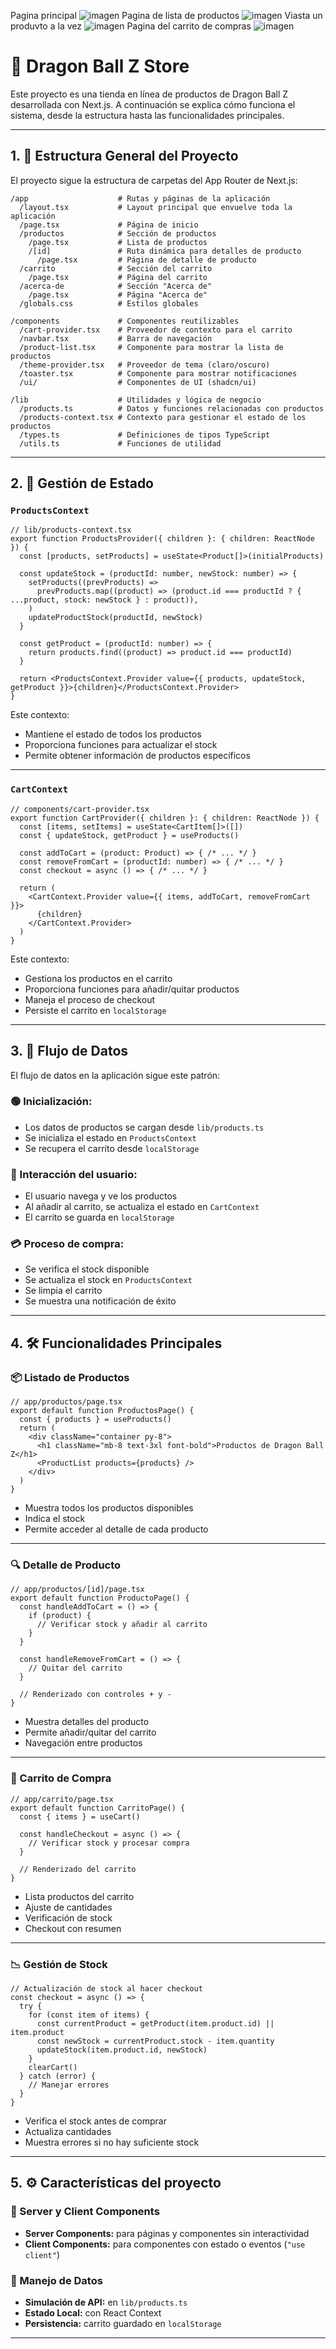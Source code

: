 Pagina principal
![imagen](https://github.com/user-attachments/assets/1723be9f-7bb3-4ddf-a2f1-f39e9fdfe4de)
Pagina de lista de productos
![imagen](https://github.com/user-attachments/assets/dafe9902-3b32-4b89-815a-a47c6af4a2ef)
Viasta un produvto a la vez
![imagen](https://github.com/user-attachments/assets/19d8ed67-9bb0-4267-bb40-f12dc10e3e6b)
Pagina del carrito de compras
![imagen](https://github.com/user-attachments/assets/9d8568e0-9435-48ac-b7d3-c6f3cd9d2cc2)



# 🐉 Dragon Ball Z Store

Este proyecto es una tienda en línea de productos de Dragon Ball Z desarrollada con Next.js. A continuación se explica cómo funciona el sistema, desde la estructura hasta las funcionalidades principales.

---

## 1. 📁 Estructura General del Proyecto

El proyecto sigue la estructura de carpetas del App Router de Next.js:

```plaintext
/app                    # Rutas y páginas de la aplicación
  /layout.tsx           # Layout principal que envuelve toda la aplicación
  /page.tsx             # Página de inicio
  /productos            # Sección de productos
    /page.tsx           # Lista de productos
    /[id]               # Ruta dinámica para detalles de producto
      /page.tsx         # Página de detalle de producto
  /carrito              # Sección del carrito
    /page.tsx           # Página del carrito
  /acerca-de            # Sección "Acerca de"
    /page.tsx           # Página "Acerca de"
  /globals.css          # Estilos globales

/components             # Componentes reutilizables
  /cart-provider.tsx    # Proveedor de contexto para el carrito
  /navbar.tsx           # Barra de navegación
  /product-list.tsx     # Componente para mostrar la lista de productos
  /theme-provider.tsx   # Proveedor de tema (claro/oscuro)
  /toaster.tsx          # Componente para mostrar notificaciones
  /ui/                  # Componentes de UI (shadcn/ui)

/lib                    # Utilidades y lógica de negocio
  /products.ts          # Datos y funciones relacionadas con productos
  /products-context.tsx # Contexto para gestionar el estado de los productos
  /types.ts             # Definiciones de tipos TypeScript
  /utils.ts             # Funciones de utilidad
```

---

## 2. 🧠 Gestión de Estado

### `ProductsContext`

```tsx
// lib/products-context.tsx
export function ProductsProvider({ children }: { children: ReactNode }) {
  const [products, setProducts] = useState<Product[]>(initialProducts)

  const updateStock = (productId: number, newStock: number) => {
    setProducts((prevProducts) =>
      prevProducts.map((product) => (product.id === productId ? { ...product, stock: newStock } : product)),
    )
    updateProductStock(productId, newStock)
  }

  const getProduct = (productId: number) => {
    return products.find((product) => product.id === productId)
  }

  return <ProductsContext.Provider value={{ products, updateStock, getProduct }}>{children}</ProductsContext.Provider>
}
```

Este contexto:

- Mantiene el estado de todos los productos
- Proporciona funciones para actualizar el stock
- Permite obtener información de productos específicos

---

### `CartContext`

```tsx
// components/cart-provider.tsx
export function CartProvider({ children }: { children: ReactNode }) {
  const [items, setItems] = useState<CartItem[]>([])
  const { updateStock, getProduct } = useProducts()

  const addToCart = (product: Product) => { /* ... */ }
  const removeFromCart = (productId: number) => { /* ... */ }
  const checkout = async () => { /* ... */ }

  return (
    <CartContext.Provider value={{ items, addToCart, removeFromCart }}>
      {children}
    </CartContext.Provider>
  )
}
```

Este contexto:

- Gestiona los productos en el carrito
- Proporciona funciones para añadir/quitar productos
- Maneja el proceso de checkout
- Persiste el carrito en `localStorage`

---

## 3. 🔁 Flujo de Datos

El flujo de datos en la aplicación sigue este patrón:

### 🟢 Inicialización:

- Los datos de productos se cargan desde `lib/products.ts`
- Se inicializa el estado en `ProductsContext`
- Se recupera el carrito desde `localStorage`

### 👤 Interacción del usuario:

- El usuario navega y ve los productos
- Al añadir al carrito, se actualiza el estado en `CartContext`
- El carrito se guarda en `localStorage`

### 💳 Proceso de compra:

- Se verifica el stock disponible
- Se actualiza el stock en `ProductsContext`
- Se limpia el carrito
- Se muestra una notificación de éxito

---

## 4. 🛠️ Funcionalidades Principales

### 📦 Listado de Productos

```tsx
// app/productos/page.tsx
export default function ProductosPage() {
  const { products } = useProducts()
  return (
    <div className="container py-8">
      <h1 className="mb-8 text-3xl font-bold">Productos de Dragon Ball Z</h1>
      <ProductList products={products} />
    </div>
  )
}
```

- Muestra todos los productos disponibles
- Indica el stock
- Permite acceder al detalle de cada producto

---

### 🔍 Detalle de Producto

```tsx
// app/productos/[id]/page.tsx
export default function ProductoPage() {
  const handleAddToCart = () => {
    if (product) {
      // Verificar stock y añadir al carrito
    }
  }

  const handleRemoveFromCart = () => {
    // Quitar del carrito
  }

  // Renderizado con controles + y -
}
```

- Muestra detalles del producto
- Permite añadir/quitar del carrito
- Navegación entre productos

---

### 🛒 Carrito de Compra

```tsx
// app/carrito/page.tsx
export default function CarritoPage() {
  const { items } = useCart()

  const handleCheckout = async () => {
    // Verificar stock y procesar compra
  }

  // Renderizado del carrito
}
```

- Lista productos del carrito
- Ajuste de cantidades
- Verificación de stock
- Checkout con resumen

---

### 📉 Gestión de Stock

```tsx
// Actualización de stock al hacer checkout
const checkout = async () => {
  try {
    for (const item of items) {
      const currentProduct = getProduct(item.product.id) || item.product
      const newStock = currentProduct.stock - item.quantity
      updateStock(item.product.id, newStock)
    }
    clearCart()
  } catch (error) {
    // Manejar errores
  }
}
```

- Verifica el stock antes de comprar
- Actualiza cantidades
- Muestra errores si no hay suficiente stock

---

## 5. ⚙️ Características del proyecto

### 🧩 Server y Client Components

- **Server Components:** para páginas y componentes sin interactividad
- **Client Components:** para componentes con estado o eventos (`"use client"`)

### 🔄 Manejo de Datos

- **Simulación de API:** en `lib/products.ts`
- **Estado Local:** con React Context
- **Persistencia:** carrito guardado en `localStorage`

---



